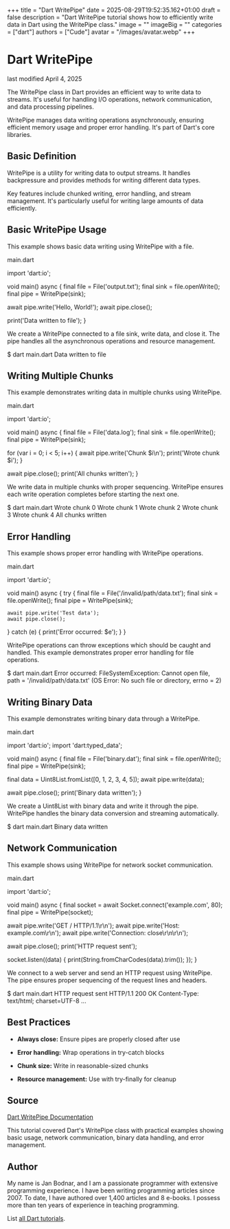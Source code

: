 +++
title = "Dart WritePipe"
date = 2025-08-29T19:52:35.162+01:00
draft = false
description = "Dart WritePipe tutorial shows how to efficiently write data in Dart using the WritePipe class."
image = ""
imageBig = ""
categories = ["dart"]
authors = ["Cude"]
avatar = "/images/avatar.webp"
+++

# Dart WritePipe

last modified April 4, 2025

The WritePipe class in Dart provides an efficient way to write
data to streams. It's useful for handling I/O operations, network
communication, and data processing pipelines.

WritePipe manages data writing operations asynchronously, ensuring efficient
memory usage and proper error handling. It's part of Dart's core libraries.

## Basic Definition

WritePipe is a utility for writing data to output streams.
It handles backpressure and provides methods for writing different data types.

Key features include chunked writing, error handling, and stream management.
It's particularly useful for writing large amounts of data efficiently.

## Basic WritePipe Usage

This example shows basic data writing using WritePipe with a file.

main.dart
  

import 'dart:io';

void main() async {
  final file = File('output.txt');
  final sink = file.openWrite();
  final pipe = WritePipe(sink);
  
  await pipe.write('Hello, World!');
  await pipe.close();
  
  print('Data written to file');
}

We create a WritePipe connected to a file sink, write data, and close it.
The pipe handles all the asynchronous operations and resource management.

$ dart main.dart
Data written to file

## Writing Multiple Chunks

This example demonstrates writing data in multiple chunks using WritePipe.

main.dart
  

import 'dart:io';

void main() async {
  final file = File('data.log');
  final sink = file.openWrite();
  final pipe = WritePipe(sink);
  
  for (var i = 0; i &lt; 5; i++) {
    await pipe.write('Chunk $i\n');
    print('Wrote chunk $i');
  }
  
  await pipe.close();
  print('All chunks written');
}

We write data in multiple chunks with proper sequencing. WritePipe ensures
each write operation completes before starting the next one.

$ dart main.dart
Wrote chunk 0
Wrote chunk 1
Wrote chunk 2
Wrote chunk 3
Wrote chunk 4
All chunks written

## Error Handling

This example shows proper error handling with WritePipe operations.

main.dart
  

import 'dart:io';

void main() async {
  try {
    final file = File('/invalid/path/data.txt');
    final sink = file.openWrite();
    final pipe = WritePipe(sink);
    
    await pipe.write('Test data');
    await pipe.close();
  } catch (e) {
    print('Error occurred: $e');
  }
}

WritePipe operations can throw exceptions which should be caught and handled.
This example demonstrates proper error handling for file operations.

$ dart main.dart
Error occurred: FileSystemException: Cannot open file, path = '/invalid/path/data.txt' (OS Error: No such file or directory, errno = 2)

## Writing Binary Data

This example demonstrates writing binary data through a WritePipe.

main.dart
  

import 'dart:io';
import 'dart:typed_data';

void main() async {
  final file = File('binary.dat');
  final sink = file.openWrite();
  final pipe = WritePipe(sink);
  
  final data = Uint8List.fromList([0, 1, 2, 3, 4, 5]);
  await pipe.write(data);
  
  await pipe.close();
  print('Binary data written');
}

We create a Uint8List with binary data and write it through the pipe.
WritePipe handles the binary data conversion and streaming automatically.

$ dart main.dart
Binary data written

## Network Communication

This example shows using WritePipe for network socket communication.

main.dart
  

import 'dart:io';

void main() async {
  final socket = await Socket.connect('example.com', 80);
  final pipe = WritePipe(socket);
  
  await pipe.write('GET / HTTP/1.1\r\n');
  await pipe.write('Host: example.com\r\n');
  await pipe.write('Connection: close\r\n\r\n');
  
  await pipe.close();
  print('HTTP request sent');
  
  socket.listen((data) {
    print(String.fromCharCodes(data).trim());
  });
}

We connect to a web server and send an HTTP request using WritePipe.
The pipe ensures proper sequencing of the request lines and headers.

$ dart main.dart
HTTP request sent
HTTP/1.1 200 OK
Content-Type: text/html; charset=UTF-8
...

## Best Practices

- **Always close:** Ensure pipes are properly closed after use

- **Error handling:** Wrap operations in try-catch blocks

- **Chunk size:** Write in reasonable-sized chunks

- **Resource management:** Use with try-finally for cleanup

## Source

[Dart WritePipe Documentation](https://api.dart.dev/stable/dart-io/WritePipe-class.html)

This tutorial covered Dart's WritePipe class with practical examples showing
basic usage, network communication, binary data handling, and error management.

## Author

My name is Jan Bodnar, and I am a passionate programmer with extensive
programming experience. I have been writing programming articles since 2007.
To date, I have authored over 1,400 articles and 8 e-books. I possess more
than ten years of experience in teaching programming.

List [all Dart tutorials](/dart/).